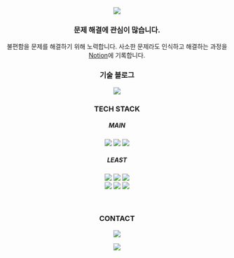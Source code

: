 <div align="center">
  <img src="https://capsule-render.vercel.app/api?type=waving&color=gradient&height=250&section=header&text=JaeSeok%20Song&desc=Software%20Engineer&descAlignY=57&animation=twinkling&fontAlignY=35" />

  <h3>문제 해결에 관심이 많습니다.</h3>
  <p>불편함을 문제를 해결하기 위해 노력합니다. 사소한 문제라도 인식하고 해결하는 과정을 <a href="https://grey-cymbal-d1f.notion.site/13a39a97cc4a808ab7f2fffa7036bf16?v=477f76d2e2d249fdac86e9bccfad4584">Notion</a>에 기록합니다.</p>
  
  <h3>기술 블로그</h3>
  <a href="https://velog.io/@largopie" target="_blank">
    <img src="https://img.shields.io/badge/velog-20C997?style=flat-square&logo=velog&logoColor=ffffff" />
  </a>

  <h3 align="center">TECH STACK</h3>
  
  <h5 align="center">MAIN</h5>
  <p align="center">
    <img src="https://img.shields.io/badge/JavaScript-F7DF1E?style=for-the-badge&logo=JavaScript&logoColor=black" />
    <img src="https://img.shields.io/badge/React-61DAFB?style=for-the-badge&logo=React&logoColor=black" />
    <img src="https://img.shields.io/badge/TypeScript-3178C6?style=for-the-badge&logo=TypeScript&logoColor=black" />
  </p>

  <h5 align="center">LEAST</h5>
  <p align="center">
    <img src="https://img.shields.io/badge/React Native-000?style=for-the-badge&logo=React&logoColor=61DAFB" />
    <img src="https://img.shields.io/badge/Next.js-000000?style=for-the-badge&logo=Next.js&logoColor=fff" />
    <img src="https://img.shields.io/badge/Python-0A9EDC?style=for-the-badge&logo=Python&logoColor=black" />
    <br />
    <img src="https://img.shields.io/badge/JAVA-9cf?style=for-the-badge&logo=java&logoColor=white" />
    <img src="https://img.shields.io/badge/VUE-4FC08D?style=for-the-badge&logo=Vue.js&logoColor=black" />
    <img src="https://img.shields.io/badge/MySQL-4479A1?style=for-the-badge&logo=MySQL&logoColor=black" />
  </p>

  <br />

  <h3 align="center">CONTACT</h3>
  <p align="center">
    <a href="mailto:kis9732@gmail.com" target="_blank">
      <img src="https://img.shields.io/badge/jae990320@gamil.com-EA4335?style=flat-square&logo=Gmail&logoColor=white" />
    </a>
  </p>

  <a href="https://hits.seeyoufarm.com">
    <img src="https://hits.seeyoufarm.com/api/count/incr/badge.svg?url=https%3A%2F%2Fgithub.com%2Flargopie&count_bg=%232EEDFB&title_bg=%23555555&icon=&icon_color=%23E7E7E7&title=hits&edge_flat=false" />
  </a>
</div>
